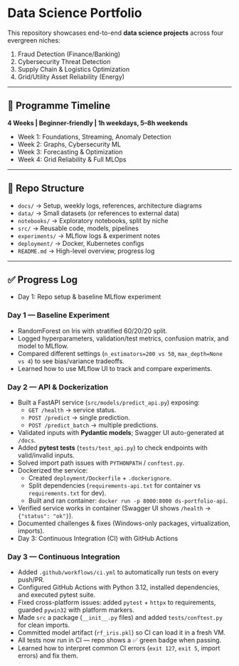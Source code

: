 # Data Science Portfolio

This repository showcases end-to-end **data science projects** across four evergreen niches:
1. Fraud Detection (Finance/Banking)
2. Cybersecurity Threat Detection
3. Supply Chain & Logistics Optimization
4. Grid/Utility Asset Reliability (Energy)

---

## 📅 Programme Timeline
**4 Weeks | Beginner-friendly | 1h weekdays, 5–8h weekends**

- Week 1: Foundations, Streaming, Anomaly Detection
- Week 2: Graphs, Cybersecurity ML
- Week 3: Forecasting & Optimization
- Week 4: Grid Reliability & Full MLOps

---

## 📂 Repo Structure
- `docs/` → Setup, weekly logs, references, architecture diagrams
- `data/` → Small datasets (or references to external data)
- `notebooks/` → Exploratory notebooks, split by niche
- `src/` → Reusable code, models, pipelines
- `experiments/` → MLflow logs & experiment notes
- `deployment/` → Docker, Kubernetes configs
- `README.md` → High-level overview, progress log

---

## ✅ Progress Log
- Day 1: Repo setup & baseline MLflow experiment
### Day 1 — Baseline Experiment
- RandomForest on Iris with stratified 60/20/20 split.
- Logged hyperparameters, validation/test metrics, confusion matrix, and model to MLflow.
- Compared different settings (`n_estimators=200 vs 50`, `max_depth=None vs 4`) to see bias/variance tradeoffs.
- Learned how to use MLflow UI to track and compare experiments.
### Day 2 — API & Dockerization
- Built a FastAPI service (`src/models/predict_api.py`) exposing:
  - `GET /health` → service status.
  - `POST /predict` → single prediction.
  - `POST /predict_batch` → multiple predictions.
- Validated inputs with **Pydantic models**; Swagger UI auto-generated at `/docs`.
- Added **pytest tests** (`tests/test_api.py`) to check endpoints with valid/invalid inputs.
- Solved import path issues with `PYTHONPATH` / `conftest.py`.
- Dockerized the service:
  - Created `deployment/Dockerfile` + `.dockerignore`.
  - Split dependencies (`requirements-api.txt` for container vs `requirements.txt` for dev).
  - Built and ran container: `docker run -p 8000:8000 ds-portfolio-api`.
- Verified service works in container (Swagger UI shows `/health` → `{"status": "ok"}`).
- Documented challenges & fixes (Windows-only packages, virtualization, imports).
- Day 3: Continuous Integration (CI) with GitHub Actions

### Day 3 — Continuous Integration
- Added `.github/workflows/ci.yml` to automatically run tests on every push/PR.  
- Configured GitHub Actions with Python 3.12, installed dependencies, and executed pytest suite.  
- Fixed cross-platform issues: added `pytest` + `httpx` to requirements, guarded `pywin32` with platform markers.  
- Made `src` a package (`__init__.py` files) and added `tests/conftest.py` for clean imports.  
- Committed model artifact (`rf_iris.pkl`) so CI can load it in a fresh VM.  
- All tests now run in CI — repo shows a ✅ green badge when passing.  
- Learned how to interpret common CI errors (`exit 127`, `exit 5`, import errors) and fix them.  

